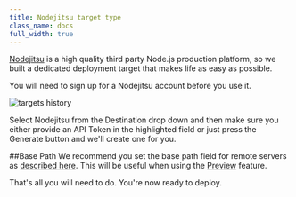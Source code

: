 ```yaml
---
title: Nodejitsu target type
class_name: docs
full_width: true
---
```


[Nodejitsu](https://www.nodejitsu.com/) is a high quality third party Node.js production platform, so we built a dedicated deployment target that makes life as easy as possible.

You will need to sign up for a Nodejitsu account before you use it.

![targets history](/img/docs/deploy-nj.png)

Select Nodejitsu from the Destination drop down and then make sure you either provide an API Token in the highlighted field or just press the Generate button and we'll create one for you.

##Base Path
We recommend you set the base path field for remote servers as [described here](/docs/deployment/basepath). This will be useful when using the [Preview](/docs/inline-preview) feature.

That's all you will need to do. You're now ready to deploy.



